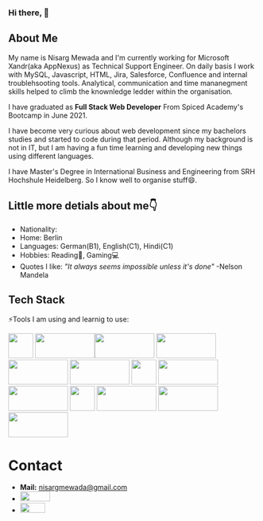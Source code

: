 ### Hi there, 👋

## About Me

My name is Nisarg Mewada and I'm currently working for Microsoft Xandr(aka AppNexus) as Technical Support Engineer. On daily basis I work with MySQL, Javascript, HTML, Jira, Salesforce, Confluence and internal troublehsooting tools. Analytical, communication and time mananegment skills helped to climb the knownledge ledder within the organisation. 

I have graduated as **Full Stack Web Developer** From Spiced Academy's Bootcamp in June 2021. 

I have become very curious about web development since my bachelors studies and started to code during that period. Although my background is not in IT, but I am having a fun time learning and developing new things using different languages.

I have Master's Degree in International Business and Engineering from SRH Hochshule Heidelberg. So I know well to organise stuff😄.

## Little more detials about me👇
<ul>
  <li>Nationality: <img src="https://upload.wikimedia.org/wikipedia/en/thumb/4/41/Flag_of_India.svg/1200px-Flag_of_India.svg.png" height="12" width="20"></li>
  <li>Home: Berlin <img src="https://upload.wikimedia.org/wikipedia/en/thumb/b/ba/Flag_of_Germany.svg/1200px-Flag_of_Germany.svg.png" height="12" width="20"></li>
  <li>Languages: German(B1), English(C1), Hindi(C1)</li>
  <li>Hobbies: Reading📖, Gaming💻</li>
  <li>Quotes I like: <i>"It always seems impossible unless it's done"</i> -Nelson Mandela
  </li>
</ul>

## **Tech Stack**

⚡Tools I am using and learnig to use:

<img src="https://upload.wikimedia.org/wikipedia/commons/9/99/Unofficial_JavaScript_logo_2.svg" height="50" width="50"> <img src="https://user-images.githubusercontent.com/73109141/148652129-f16146ce-42d3-4393-8025-739144ab52ce.png" height="50" width="120"><img src="https://pngimg.com/uploads/mysql/mysql_PNG1.png" height="50" width="120"> <img src="https://ubiq.co/database-blog/wp-content/uploads/2020/12/postgresql-convert-string-case.jpeg" height="50" width="120"> <img src="https://www.ppw.de/blog/wordpress/wp-content/uploads/2019/01/Vue.js-Logo.jpg" height="50" width="120"> <img src="https://www.tutorialrepublic.com/lib/images/css-illustration.png" height="50" width="120"> <img src="https://cdn.pixabay.com/photo/2017/08/05/11/16/logo-2582748_1280.png" height="50" width="50"> <img src="https://cloud7.news/wp-content/uploads/2020/12/GitHub-introduces-dark-mode-and-sponsors.jpg" height="50" width="120"> <img src="https://germanpowershell.com/wp-content/uploads/2019/04/visualstudio_code-card.png" height="50" width="120"> <img src="https://upload.wikimedia.org/wikipedia/commons/thumb/9/9c/IntelliJ_IDEA_Icon.svg/2048px-IntelliJ_IDEA_Icon.svg.png" height="50" width="50"> <img src="https://miro.medium.com/max/548/1*o474X_2eTiF2Dnn39h6Rjg.jpeg" height="50" width="120"> <img src="https://user-images.githubusercontent.com/64016811/114976236-42a68800-9ea3-11eb-9e30-b8623cc1d53f.png" height="50" width="120"> <img src="https://assets.ubuntu.com/v1/8dd99b80-ubuntu-logo14.png" height="50" width="120">


# Contact
- <strong>Mail:</strong> nisargmewada@gmail.com
- <a href="https://www.linkedin.com/in/nisargmewada/"><img src="https://upload.wikimedia.org/wikipedia/commons/thumb/0/01/LinkedIn_Logo.svg/2560px-LinkedIn_Logo.svg.png" height="20" width="60"></img></a>
- <a href="https://www.xing.com/profile/Nisarg_Mewada/cv"><img src="https://upload.wikimedia.org/wikipedia/commons/thumb/b/b4/Xing_logo.svg/2560px-Xing_logo.svg.png" height="20" width="50"></img></a>


